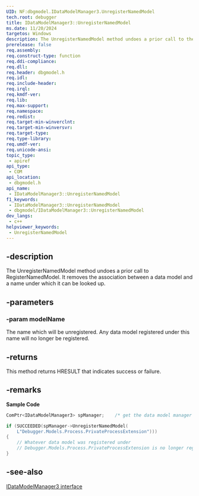 ```yaml
---
UID: NF:dbgmodel.IDataModelManager3.UnregisterNamedModel
tech.root: debugger
title: IDataModelManager3::UnregisterNamedModel
ms.date: 11/20/2024
targetos: Windows
description: The UnregisterNamedModel method undoes a prior call to the RegisterNamedModel method.
prerelease: false
req.assembly: 
req.construct-type: function
req.ddi-compliance: 
req.dll: 
req.header: dbgmodel.h
req.idl: 
req.include-header: 
req.irql: 
req.kmdf-ver: 
req.lib: 
req.max-support: 
req.namespace: 
req.redist: 
req.target-min-winverclnt: 
req.target-min-winversvr: 
req.target-type: 
req.type-library: 
req.umdf-ver: 
req.unicode-ansi: 
topic_type:
 - apiref
api_type:
 - COM
api_location:
 - dbgmodel.h
api_name:
 - IDataModelManager3::UnregisterNamedModel
f1_keywords:
 - IDataModelManager3::UnregisterNamedModel
 - dbgmodel/IDataModelManager3::UnregisterNamedModel
dev_langs:
 - c++
helpviewer_keywords:
 - UnregisterNamedModel
---
```


## -description

The UnregisterNamedModel method undoes a prior call to RegisterNamedModel. It removes the association between a data model and a name under which it can be looked up.

## -parameters

### -param modelName

The name which will be unregistered. Any data model registered under this name will no longer be registered.

## -returns

This method returns HRESULT that indicates success or failure.

## -remarks

**Sample Code**

```cpp
ComPtr<IDataModelManager3> spManager;    /* get the data model manager */

if (SUCCEEDED(spManager->UnregisterNamedModel(
    L"Debugger.Models.Process.PrivateProcessExtension")))
{
    // Whatever data model was registered under
    // Debugger.Models.Process.PrivateProcessExtension is no longer registered.
}
```

## -see-also

[IDataModelManager3 interface](nn-dbgmodel-idatamodelmanager3.md)